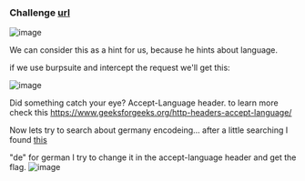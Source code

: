 ### Challenge <a href="https://cybertalents.com/challenges/web/catchtoka">url</a>

![image](https://user-images.githubusercontent.com/95076839/157765852-8e4cb046-27e9-49b6-b6ec-9c6de819f8c5.png)

We can consider this as a hint for us, because he hints about language.

if we use burpsuite and intercept the request we'll get this:

![image](https://user-images.githubusercontent.com/95076839/157766328-24ac63ff-9883-4df0-b864-05cc2015ba8a.png)

Did something catch your eye? 
Accept-Language header. to learn more check this https://www.geeksforgeeks.org/http-headers-accept-language/

Now lets try to search about germany encodeing...  after a little searching I found <a href="https://stackoverflow.com/questions/37053674/what-iso-code-does-the-accept-language-http-header-use">this</a>

"de" for german I try to change it in the accept-language header and get the flag.
![image](https://user-images.githubusercontent.com/95076839/157768650-9087c3eb-c09c-4e0b-ad28-f85213febac5.png)
